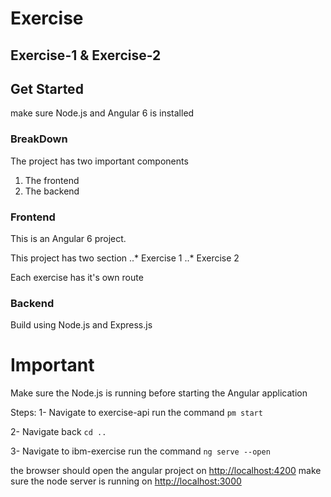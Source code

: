 # Exercise
Exercise-1 &amp; Exercise-2
---
## Get Started
make sure Node.js and Angular 6 is installed 

### BreakDown 

The project has two important components 
  1. The frontend
  2. The backend
  
 ### Frontend
 
 This is an Angular 6 project.
 
 This project has two section 
 ..* Exercise 1
 ..* Exercise 2
  
 Each exercise has it's own route
 
 ### Backend
 
 Build using Node.js and Express.js
 
 # Important 
 
 Make sure the Node.js is running before starting the Angular application
 
 Steps:
 1- Navigate to exercise-api
 run the command ```pm start```
 
 2- Navigate back ```cd ..```
 
 3- Navigate to ibm-exercise
 run the command ```ng serve --open```
 
 the browser should open the angular project on 
 [http://localhost:4200](http://localhost:4200)
 make sure the node server is running on 
 [http://localhost:3000](http://localhost:3000)
 
 
 
